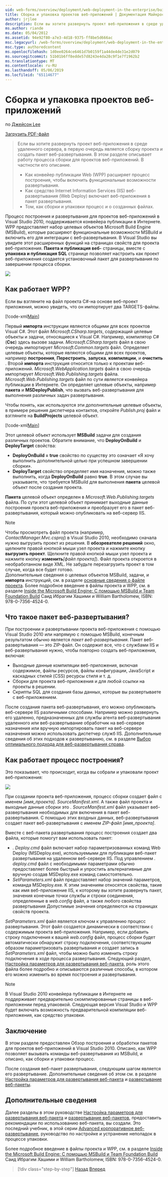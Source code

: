 ```yaml
---
uid: web-forms/overview/deployment/web-deployment-in-the-enterprise/building-and-packaging-web-application-projects
title: Сборка и упаковка проектов веб-приложений | Документация Майкрософт
author: jrjlee
description: Если вы хотите развернуть проект веб-приложения в среде удаленного сервера, в первую очередь является сборку проекта и создание packa развертывания web...
ms.author: riande
ms.date: 05/04/2012
ms.assetid: 94e92f80-a7e3-4d18-9375-ff8be5d666ac
msc.legacyurl: /web-forms/overview/deployment/web-deployment-in-the-enterprise/building-and-packaging-web-application-projects
msc.type: authoredcontent
ms.openlocfilehash: 1d0ee0264ce6461d7b0159f1a44de4de31e2d079
ms.sourcegitcommit: 51b01b6ff8edde57d8243e4da28c9f1e7f1962b2
ms.translationtype: MT
ms.contentlocale: ru-RU
ms.lasthandoff: 05/06/2019
ms.locfileid: "65114677"
---
```

# <a name="building-and-packaging-web-application-projects"></a>Сборка и упаковка проектов веб-приложений

по [Джейсон Lee](https://github.com/jrjlee)

[Загрузить PDF-файл](https://msdnshared.blob.core.windows.net/media/MSDNBlogsFS/prod.evol.blogs.msdn.com/CommunityServer.Blogs.Components.WeblogFiles/00/00/00/63/56/8130.DeployingWebAppsInEnterpriseScenarios.pdf)

> Если вы хотите развернуть проект веб-приложения в среде удаленного сервера, в первую очередь является сборку проекта и создать пакет веб-развертывания. В этом разделе описывает работу процесса сборки для проектов веб-приложений. В частности его описание.
> 
> - Как конвейер публикации Web (WPP) расширяет процесс построения, чтобы включить функциональные возможности развертывания.
> - Как средство Internet Information Services (IIS) веб-развертывания (Web Deploy) включает веб-приложения в пакет развертывания.
> - Том, как сборки и упаковки процесс и о созданных файлах.

Процесс построения и развертывания для проектов веб-приложений в Visual Studio 2010, поддерживается конвейера публикации в Интернете. WPP предоставляет набор целевых объектов Microsoft Build Engine (MSBuild), которые расширяют функциональные возможности MSBuild и включить его для интеграции с веб-развертывания. В Visual Studio вы увидите этот расширенных функций на страницах свойств для проекта веб-приложения. **Пакета и публикация веб-** страницы, вместе с **упаковка и публикация SQL** странице позволяет настроить как проект веб-приложения создается установочный пакет для развертывания по завершении процесса сборки.

![](building-and-packaging-web-application-projects/_static/image1.png)

## <a name="how-does-the-wpp-work"></a>Как работает WPP?

Если вы взгляните на файл проекта C#-на основе веб-проект приложения, можно увидеть, что он импортирует два TARGETS-файлы.

[!code-xml[Main](building-and-packaging-web-application-projects/samples/sample1.xml)]

Первый **импорта** инструкции являются общими для всех проектов Visual C#. Этот файл *Microsoft.CSharp.targets*, содержащий целевые объекты и задачи, относящиеся к Visual C#. Например, компилятор C# (**Csc**) здесь вызове задачи. *Microsoft.CSharp.targets* файл в свою очередь импортирует *Microsoft.Common.targets* файл. Определяет целевые объекты, которые являются общими для всех проектов, например **построения**, **Перестроить**, **запуска**, **компиляции**, и **очистить** . Второй **импорта** инструкция относится только к проектам веб-приложений. *Microsoft.WebApplication.targets* файл в свою очередь импортирует *Microsoft.Web.Publishing.targets* файла. *Microsoft.Web.Publishing.targets* файл по сути *является* конвейера публикации в Интернете. Он определяет целевые объекты, например **пакета** и **MSDeployPublish**, что вызвать веб-развертывания для выполнения различных задач развертывания.

Чтобы понять, как используются эти дополнительные целевые объекты, в примере решения диспетчера контактов, откройте *Publish.proj* файл и взгляните на **BuildProjects** целевой объект.

[!code-xml[Main](building-and-packaging-web-application-projects/samples/sample2.xml)]

Этот целевой объект использует **MSBuild** задачи для создания различных проектов. Обратите внимание, что **DeployOnBuild** и **DeployTarget** свойства:

- **DeployOnBuild = true** свойство по существу это означает «Я хочу выполнить дополнительной целью при успешном завершении сборки».
- **DeployTarget** свойство определяет имя назначения, можно также выполнить, когда **DeployOnBuild** равно **true**. В этом случае вы указываете, что требуется MSBuild для выполнения **пакета** целевой объект после создания проекта.

**Пакета** целевой объект определен в *Microsoft.Web.Publishing.targets* файла. По сути этот целевой объект принимает выходные данные построения проекта веб-приложения и преобразует его в пакет веб-развертывания, который можно опубликовать на веб-сервер IIS.

> [!NOTE]
> Чтобы просмотреть файл проекта (например, <em>ContactManager.Mvc.csproj</em>) в Visual Studio 2010, необходимо сначала нужно выгрузить проект из решения. В <strong>обозревателе решений</strong> окно, щелкните правой кнопкой мыши узел проекта и нажмите кнопку <strong>выгрузить проект</strong>. Щелкните правой кнопкой мыши узел проекта и нажмите кнопку <strong>изменить</strong><em>[файл проекта]</em>). Файл проекта откроется в необработанном виде XML. Не забудьте перезагрузить проект в том случае, когда все будет готово.  
> Дополнительные сведения о целевых объектов MSBuild, задачи, и <strong>импорта</strong> инструкций, см. в разделе [основные сведения о файле проекта](understanding-the-project-file.md). Более подробное введение в файлы проекта и WPP, см. в разделе [Inside the Microsoft Build Engine: С помощью MSBuild и Team Foundation Build](http://amzn.com/0735645248) Саид Ибрагим Хашими и William Bartholomew, ISBN: 978-0-7356-4524-0.

## <a name="what-is-a-web-deployment-package"></a>Что такое пакет веб-развертывания?

При построении и развертывании проекта веб-приложения с помощью Visual Studio 2010 или напрямую с помощью MSBuild, конечным результатом обычно является *пакет веб-развертывания*. Пакет веб-развертывания — это ZIP-файл. Он содержит все, что с службами IIS и веб-развертывания нужно, чтобы повторно создать веб-приложения, включая:

- Выходные данные компиляции веб-приложения, включая содержимое, файлы ресурсов, файлы конфигурации, JavaScript и каскадных стилей (CSS) ресурсы стиля и т. д.
- Сборки для проекта веб-приложения и для любой ссылки на проекты в решении.
- Скрипты SQL для создания базы данных, которые вы развертываете с веб-приложением.

После создания пакета веб-развертывания, его можно опубликовать веб-сервере IIS различными способами. Например можно развернуть его удаленно, предназначенных для службы агента веб-развертывания удаленного или веб-развертывание обработчик на веб-сервере назначения или вручную импортировать пакет на веб-сервере назначения можно использовать диспетчер служб IIS. Дополнительные сведения об этих подходов к развертыванию, см. в разделе [Выбор оптимального подхода для веб-развертывания справа](../configuring-server-environments-for-web-deployment/choosing-the-right-approach-to-web-deployment.md).

## <a name="how-does-the-build-process-work"></a>Как работает процесс построения?

Это показывает, что происходит, когда вы собрали и упаковали проект веб-приложения:

![](building-and-packaging-web-application-projects/_static/image2.png)

При создании проекта веб-приложения, процесс сборки создает файл с именем *[имя_проекта]. SourceManifest.xml*. А также файл проекта и выходные данные сборки это *. SourceManifest.xml* файл указывает веб-развертывания необходимых для включения в пакет веб-развертывания. С помощью этих входных данных, веб-развертывания создает пакет веб-развертывания с именем *ZIP-файл [имя_проекта]*.

Вместе с веб-пакета развертывания процесс построения создает два файла, которые помогут вам использовать пакет:

- *. Deploy.cmd* файл включает набор параметризованных команд Web Deploy (MSDeploy.exe), используемыми для публикации веб-пакет развертывания на удаленном веб-сервере IIS. Под управлением *. deploy.cmd* файл с необходимыми параметрами обычно предоставляет более быстрый и упростить альтернативные для вручную создав MSDeploy.exe команд самостоятельно.
- *SetParameters.xml* файл предоставляет набор значений параметров, команда MSDeploy.exe. К этим значениям относятся свойства, такие как имя веб-приложение IIS, к которому вы хотите развернуть пакет, значения конечные точки службы и строки соединения, определенные в *web.config* файл, а также любого свойства развертывания Допустимые значения определяются на страницах свойств проекта.

*SetParameters.xml* файл является ключом к управлению процесс развертывания. Этот файл создается динамически в соответствии с содержимым проекта веб-приложения. Например, если добавить строку подключения к вашей *web.config* файл, процесс сборки будет автоматически обнаружит строку подключения, соответствующим образом параметризовать развертывания и создает запись в  *SetParameters.xml* файл, чтобы можно было изменить строку подключения в ходе процесса развертывания. Следующий раздел, [Настройка параметров для развертывания веб-пакета](configuring-parameters-for-web-package-deployment.md), роль этого файла более подробно и описываются различные способы, в котором его можно изменить во время построения и развертывания.

> [!NOTE]
> В Visual Studio 2010 конвейера публикации в Интернете не поддерживает предварительно скомпилированные страницы в веб-приложении перед упаковкой. Следующая версия Visual Studio и WPP будет включать возможность предварительной компиляции веб-приложения, как средство упаковки.

## <a name="conclusion"></a>Заключение

В этом разделе предоставлен Обзор построения и обработки пакетов для проектов веб-приложений в Visual Studio 2010. Описано, как WPP позволяет вызывать команды веб-развертывания из MSBuild, и описано, как сборки и упаковки процесс.

После создания веб-пакет развертывания, следующим шагом является его развертывание. Дополнительные сведения об этом см. в разделе [Настройка параметров для развертывания веб-пакета](configuring-parameters-for-web-package-deployment.md) и [развертывание веб-пакеты](deploying-web-packages.md).

## <a name="further-reading"></a>Дополнительные сведения

Далее разделы в этом руководстве [Настройка параметров для развертывания веб-пакета](configuring-parameters-for-web-package-deployment.md) и [развертывание веб-пакетов](deploying-web-packages.md), предоставить рекомендации по использованию веб-пакета, вы создали. Это последний учебник, в этой серии [Advanced корпоративное веб-развертывание](../advanced-enterprise-web-deployment/advanced-enterprise-web-deployment.md), руководство по настройке и устранение неполадок в процессе упаковки.

Более подробное введение в файлы проекта и WPP, см. в разделе [Inside the Microsoft Build Engine: С помощью MSBuild и Team Foundation Build](http://amzn.com/0735645248) Саид Ибрагим Хашими и William Bartholomew, ISBN: 978-0-7356-4524-0.

> [!div class="step-by-step"]
> [Назад](understanding-the-build-process.md)
> [Вперед](configuring-parameters-for-web-package-deployment.md)
